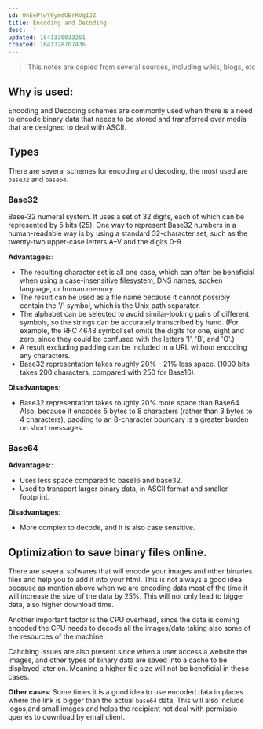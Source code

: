 ```yaml
---
id: 0nEePlwY9ymdUErRVqIJZ
title: Encoding and Decoding
desc: ''
updated: 1641330033261
created: 1641328707436
---
```


> This notes are copied from several sources, including wikis, blogs, etc

## Why is used:

Encoding and Decoding schemes are commonly used when there is a need to encode binary data that needs to be stored and transferred over media that are designed to deal with ASCII.

## Types 

There are several schemes for encoding and decoding, the most used are `base32` and `base64`.

### Base32

Base-32 numeral system. It uses a set of 32 digits, each of which can be represented by 5 bits (25). One way to represent Base32 numbers in a human-readable way is by using a standard 32-character set, such as the twenty-two upper-case letters A–V and the digits 0-9.

**Advantages:**:

* The resulting character set is all one case, which can often be beneficial when using a case-insensitive filesystem, DNS names, spoken language, or human memory.
* The result can be used as a file name because it cannot possibly contain the '/' symbol, which is the Unix path separator.
* The alphabet can be selected to avoid similar-looking pairs of different symbols, so the strings can be accurately transcribed by hand. (For example, the RFC 4648 symbol set omits the digits for one, eight and zero, since they could be confused with the letters 'I', 'B', and 'O'.)
* A result excluding padding can be included in a URL without encoding any characters.
* Base32 representation takes roughly 20% - 21% less space. (1000 bits takes 200 characters, compared with 250 for Base16).

**Disadvantages**:

* Base32 representation takes roughly 20% more space than Base64. Also, because it encodes 5 bytes to 8 characters (rather than 3 bytes to 4 characters), padding to an 8-character boundary is a greater burden on short messages.

### Base64

**Advantages:**:
* Uses less space compared to base16 and base32.
* Used to transport larger binary data, in ASCII format and smaller footprint.

**Disadvantages**:
* More complex to decode, and it is also case sensitive.

## Optimization to save binary files online.

There are several sofwares that will encode your images and other binaries files and help you to add it into your html. This is not always a good idea because as mention above when we are encoding data most of the time it will increase the size of the data by 25%. This will not only lead to bigger data, also higher download time.

Another important factor is the CPU overhead, since the data is coming encoded the CPU needs to decode all the images/data taking also some of the resources of the machine.

Cahching Issues are also present since when a user access a website the images, and other types of binary data are saved into a cache to be displayed later on. Meaning a higher file size will not be beneficial in these cases.

**Other cases**: Some times it is a good idea to use encoded data in places where the link is bigger than the actual `base64` data. This will also include logos,and small images and helps the recipient not deal with permissio queries to download by email client.



